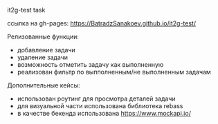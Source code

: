it2g-test task

ссылка на gh-pages: https://BatradzSanakoev.github.io/it2g-test/

Релизованные функции:
- добавление задачи
- удаление задачи 
- возможность отметить задачу как выполненную
- реализован фильтр по выпполненным/не выполненным задачам

Дополнительные кейсы:
- использован роутинг для просмотра деталей задачи
- для визуальной части использована библиотека rebass
- в качестве бекенда использована https://www.mockapi.io/
